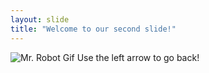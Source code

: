 ```yaml
---
layout: slide
title: "Welcome to our second slide!"
---
```

![Mr. Robot Gif](https://gph.is/1OUgj9j)
Use the left arrow to go back!
